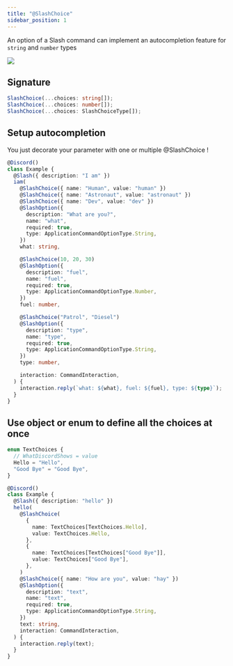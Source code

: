 ```yaml
---
title: "@SlashChoice"
sidebar_position: 1
---
```


An option of a Slash command can implement an autocompletion feature for `string` and `number` types

![](../../../../static/img/choices.png)

## Signature

```ts
SlashChoice(...choices: string[]);
SlashChoice(...choices: number[]);
SlashChoice(...choices: SlashChoiceType[]);
```

## Setup autocompletion

You just decorate your parameter with one or multiple @SlashChoice !

```ts
@Discord()
class Example {
  @Slash({ description: "I am" })
  iam(
    @SlashChoice({ name: "Human", value: "human" })
    @SlashChoice({ name: "Astronaut", value: "astronaut" })
    @SlashChoice({ name: "Dev", value: "dev" })
    @SlashOption({
      description: "What are you?",
      name: "what",
      required: true,
      type: ApplicationCommandOptionType.String,
    })
    what: string,

    @SlashChoice(10, 20, 30)
    @SlashOption({
      description: "fuel",
      name: "fuel",
      required: true,
      type: ApplicationCommandOptionType.Number,
    })
    fuel: number,

    @SlashChoice("Patrol", "Diesel")
    @SlashOption({
      description: "type",
      name: "type",
      required: true,
      type: ApplicationCommandOptionType.String,
    })
    type: number,

    interaction: CommandInteraction,
  ) {
    interaction.reply(`what: ${what}, fuel: ${fuel}, type: ${type}`);
  }
}
```

## Use object or enum to define all the choices at once

```ts
enum TextChoices {
  // WhatDiscordShows = value
  Hello = "Hello",
  "Good Bye" = "Good Bye",
}

@Discord()
class Example {
  @Slash({ description: "hello" })
  hello(
    @SlashChoice(
      {
        name: TextChoices[TextChoices.Hello],
        value: TextChoices.Hello,
      },
      {
        name: TextChoices[TextChoices["Good Bye"]],
        value: TextChoices["Good Bye"],
      },
    )
    @SlashChoice({ name: "How are you", value: "hay" })
    @SlashOption({
      description: "text",
      name: "text",
      required: true,
      type: ApplicationCommandOptionType.String,
    })
    text: string,
    interaction: CommandInteraction,
  ) {
    interaction.reply(text);
  }
}
```
